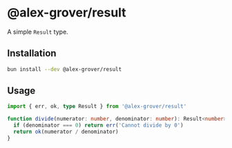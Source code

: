 # @alex-grover/result

A simple `Result` type.

## Installation

```sh
bun install --dev @alex-grover/result
```

## Usage

```ts
import { err, ok, type Result } from '@alex-grover/result'

function divide(numerator: number, denominator: number): Result<number> {
  if (denominator === 0) return err('Cannot divide by 0')
  return ok(numerator / denominator)
}
```
